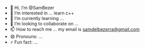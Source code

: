 - 👋 Hi, I’m @SamBezer
- 👀 I’m interested in ... learn c++
- 🌱 I’m currently learning ...
- 💞️ I’m looking to collaborate on ...
- 📫 How to reach me ... my email is samdelbezerra@gmail.com
- 😄 Pronouns: ...
- ⚡ Fun fact: ...

<!---
SamBezer/SamBezer is a ✨ special ✨ repository because its `README.md` (this file) appears on your GitHub profile.
You can click the Preview link to take a look at your changes.
--->
